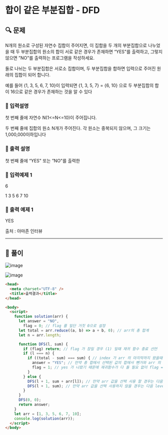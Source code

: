 # 합이 같은 부분집합 - DFD

## 🔍 문제

N개의 원소로 구성된 자연수 집합이 주어지면, 이 집합을 두 개의 부분집합으로 나누었을 때 두 부분집합의 원소의 합이 서로 같은 경우가 존재하면 “YES"를 출력하고, 그렇지 않으면 ”NO"를 출력하는 프로그램을 작성하세요.

둘로 나뉘는 두 부분집합은 서로소 집합이며, 두 부분집합을 합하면 입력으로 주어진 원래의 집합이 되어 합니다.

예를 들어 {1, 3, 5, 6, 7, 10}이 입력되면 {1, 3, 5, 7} = {6, 10} 으로 두 부분집합의 합이 16으로 같은 경우가 존재하는 것을 알 수 있다

### 🔹 입력설명

첫 번째 줄에 자연수 N(1<=N<=10)이 주어집니다.

두 번째 줄에 집합의 원소 N개가 주어진다. 각 원소는 중복되지 않으며, 그 크기는 1,000,000이하입니다

### 🔹 출력 설명

첫 번째 줄에 “YES" 또는 ”NO"를 출력한

### 🔹 입력예제 1

6

1 3 5 6 7 10

### 🔹 출력 예제 1

YES

출처 : 아마존 인터뷰

---

## 📌 풀이

![image](https://user-images.githubusercontent.com/28912774/121015201-ad09e380-c7d5-11eb-8b85-5e448ab6b238.png)


![image](https://user-images.githubusercontent.com/28912774/121015211-b004d400-c7d5-11eb-88fd-df652163e55a.png)



```html
<head>
  <meta charset="UTF-8" />
  <title>출력결과</title>
</head>

<body>
  <script>
    function solution(arr) {
      let answer = "NO",
        flag = 0; // flag 를 일단 거짓 0으로 설정
      let total = arr.reduce((a, b) => a + b, 0); // arr의 총 합계
      let n = arr.length;

      function DFS(l, sum) {
        if (flag) return; // flag 가 참일 경우 (1) 일때 재귀 함수 종료 선언
        if (l === n) {
          if ((total - sum) === sum) { // index 가 arr 의 마지막까지 왔을때 D(6, sum) 일때  DFS 종료 선언 -> true
            answer = "YES"; // 만약 총 합에서 선택된 값의 합에서 뺀거와 arr 의 나머지 값의 합과 같을 경우는 YES 로 return
            flag = 1; // yes 가 나왔기 때문에 재귀함수가 다 돌 필요 없이 flag = 1 설정 해줘서 멈추게 함
          }
        } else {
          DFS(l + 1, sum + arr[l]); // 만약 arr 값을 선택 사용 할 경우는 다음 level 로 이동하면서 sum 을 누적시킴
          DFS(l + 1, sum); // 만약 arr 값을 선택 사용하지 않을 경우는 다음 level 로 이동하는데 sum에 값을 안더하고 그냥 넘김
        }
      }
      DFS(0, 0);
      return answer;
    }
    let arr = [1, 3, 5, 6, 7, 10];
    console.log(solution(arr));
  </script>
</body>
```
